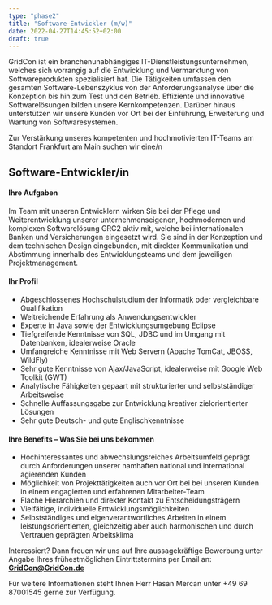 ```yaml
---
type: "phase2"
title: "Software-Entwickler (m/w)"
date: 2022-04-27T14:45:52+02:00
draft: true
---
```


GridCon ist ein branchenunabhängiges IT-Dienstleistungsunternehmen, welches sich vorrangig auf die Entwicklung und Vermarktung von Softwareprodukten spezialisiert hat. Die Tätigkeiten umfassen den gesamten Software-Lebenszyklus von der Anforderungsanalyse über die Konzeption bis hin zum Test und den Betrieb. Effiziente und innovative Softwarelösungen bilden unsere Kernkompetenzen. Darüber hinaus unterstützen wir unsere Kunden vor Ort bei der Einführung, Erweiterung und Wartung von Softwaresystemen.

Zur Verstärkung unseres kompetenten und hochmotivierten IT-Teams am Standort Frankfurt am Main suchen wir eine/n

## Software-Entwickler/in
#### Ihre Aufgaben

Im Team mit unseren Entwicklern wirken Sie bei der Pflege und Weiterentwicklung unserer unternehmenseigenen, hochmodernen und komplexen Softwarelösung GRC2 aktiv mit, welche bei internationalen Banken und Versicherungen eingesetzt wird. Sie sind in der Konzeption und dem technischen Design eingebunden, mit direkter Kommunikation und Abstimmung innerhalb des Entwicklungsteams und dem jeweiligen Projektmanagement.

#### Ihr Profil

+ Abgeschlossenes Hochschulstudium der Informatik oder vergleichbare Qualifikation
+ Weitreichende Erfahrung als Anwendungsentwickler
+ Experte in Java sowie der Entwicklungsumgebung Eclipse
+ Tiefgreifende Kenntnisse von SQL, JDBC und im Umgang mit Datenbanken, idealerweise Oracle
+ Umfangreiche Kenntnisse mit Web Servern (Apache TomCat, JBOSS, WildFly)
+ Sehr gute Kenntnisse von Ajax/JavaScript, idealerweise mit Google Web Toolkit (GWT)
+ Analytische Fähigkeiten gepaart mit strukturierter und selbstständiger Arbeitsweise
+ Schnelle Auffassungsgabe zur Entwicklung kreativer zielorientierter Lösungen
+ Sehr gute Deutsch- und gute Englischkenntnisse

#### Ihre Benefits – Was Sie bei uns bekommen

+ Hochinteressantes und abwechslungsreiches Arbeitsumfeld geprägt durch Anforderungen unserer namhaften national und international agierenden Kunden
+ Möglichkeit von Projekttätigkeiten auch vor Ort bei bei unseren Kunden in einem engagierten und erfahrenen Mitarbeiter-Team
+ Flache Hierarchien und direkter Kontakt zu Entscheidungsträgern
+ Vielfältige, individuelle Entwicklungsmöglichkeiten
+ Selbstständiges und eigenverantwortliches Arbeiten in einem leistungsorientierten, gleichzeitig aber auch harmonischen und durch Vertrauen geprägten Arbeitsklima

Interessiert? Dann freuen wir uns auf Ihre aussagekräftige Bewerbung unter Angabe Ihres frühestmöglichen Eintrittstermins per Email an: **GridCon@GridCon.de**

Für weitere Informationen steht Ihnen Herr Hasan Mercan unter +49 69 87001545 gerne zur Verfügung.